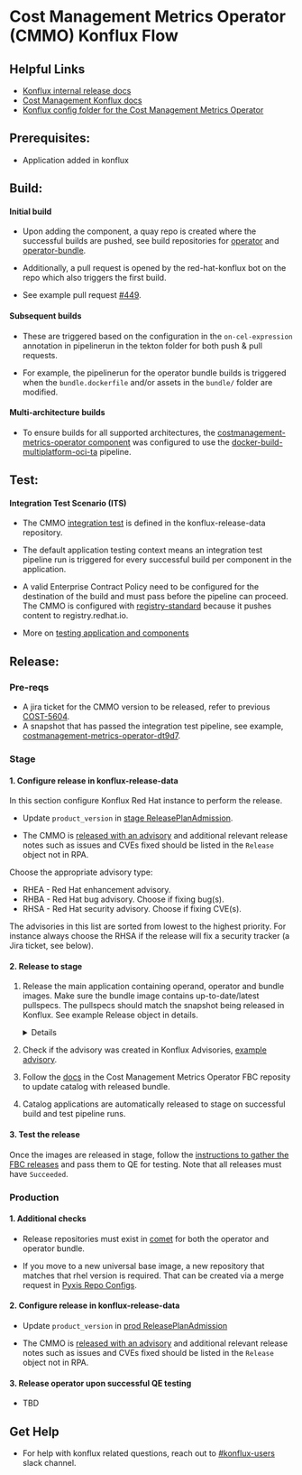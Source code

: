 # Cost Management Metrics Operator (CMMO) Konflux Flow


## Helpful Links

* [Konflux internal release docs](https://konflux.pages.redhat.com/docs/users/releasing/preparing-for-release.html)
* [Cost Management Konflux docs](https://docs.google.com/document/d/1a8HWRrPxnW-CvaBqmzmmHeOwLuJgrVCKdz1v4OHkgaM/)
* [Konflux config folder for the Cost Management Metrics Operator](https://gitlab.cee.redhat.com/releng/konflux-release-data/-/tree/main/tenants-config/cluster/stone-prd-rh01/tenants/cost-mgmt-dev-tenant/costmanagement-metrics-operator)


## Prerequisites:

- Application added in konflux


## Build:

#### Initial build
  
* Upon adding the component, a quay repo is created where the successful builds are pushed, see build repositories for [operator](https://quay.io/repository/redhat-user-workloads/cost-mgmt-dev-tenant/costmanagement-metrics-operator/costmanagement-metrics-operator?tab=tags&tag=latest) and [operator-bundle](https://quay.io/repository/redhat-user-workloads/cost-mgmt-dev-tenant/costmanagement-metrics-operator/costmanagement-metrics-operator-bundle?tab=tags&tag=latest). 

* Additionally, a pull request is opened by the red-hat-konflux bot on the repo which also triggers the first build. 

* See example pull request [#449](https://github.com/project-koku/koku-metrics-operator/pull/449).

#### Subsequent builds

* These are triggered based on the configuration in the `on-cel-expression` annotation in pipelinerun in the tekton folder for both push & pull requests. 

* For example, the pipelinerun for the operator bundle builds is triggered when the `bundle.dockerfile` and/or assets in the `bundle/` folder are modified.

#### Multi-architecture builds

* To ensure builds for all supported architectures, the [costmanagement-metrics-operator component](https://gitlab.cee.redhat.com/releng/konflux-release-data/-/blob/main/tenants-config/cluster/stone-prd-rh01/tenants/cost-mgmt-dev-tenant/costmanagement-metrics-operator/operator.yaml?ref_type=heads#L9) was configured to use the [docker-build-multiplatform-oci-ta](https://github.com/konflux-ci/build-definitions/tree/main/pipelines/docker-build-multi-platform-oci-ta) pipeline.


## Test:

#### Integration Test Scenario (ITS)

* The CMMO [integration test](https://gitlab.cee.redhat.com/releng/konflux-release-data/-/blob/main/tenants-config/cluster/stone-prd-rh01/tenants/cost-mgmt-dev-tenant/costmanagement-metrics-operator/integration-testing.yaml) is defined in the konflux-release-data repository.

* The default application testing context means an integration test pipeline run is triggered for every successful build per component in the application.

* A valid Enterprise Contract Policy need to be configured for the destination of the build and must pass before the pipeline can proceed. The CMMO is configured with [registry-standard](https://gitlab.cee.redhat.com/releng/konflux-release-data/-/blob/main/config/common/product/EnterpriseContractPolicy/registry-standard.yaml) because it pushes content to registry.redhat.io.

* More on [testing application and components](https://konflux.pages.redhat.com/docs/users/how-tos/testing/index.html)


## Release:

### Pre-reqs

- A jira ticket for the CMMO version to be released, refer to previous [COST-5604](https://issues.redhat.com/browse/COST-5604).
- A snapshot that has passed the integration test pipeline, see example, [costmanagement-metrics-operator-dt9d7](https://console.redhat.com/application-pipeline/workspaces/cost-mgmt-dev/applications/costmanagement-metrics-operator/snapshots/costmanagement-metrics-operator-dt9d7/pipelineruns).


### Stage

#### 1. Configure release in konflux-release-data

In this section configure Konflux Red Hat instance to perform the release.

* Update `product_version` in [stage ReleasePlanAdmission](https://gitlab.cee.redhat.com/releng/konflux-release-data/-/blob/main/config/stone-prd-rh01.pg1f.p1/product/ReleasePlanAdmission/cost-mgmt-dev/costmanagement-metrics-operator-staging.yaml).

* The CMMO is [released with an advisory](https://konflux.pages.redhat.com/docs/users/releasing/releasing-with-an-advisory.html) and additional relevant release notes such as issues and CVEs fixed should be listed in the `Release` object not in RPA.

Choose the appropriate advisory type:
    
* RHEA - Red Hat enhancement advisory. 
* RHBA - Red Hat bug advisory. Choose if fixing bug(s).
* RHSA - Red Hat security advisory. Choose if fixing CVE(s).

The advisories in this list are sorted from lowest to the highest priority. For instance always choose the RHSA if the release will fix a security tracker (a Jira ticket, see below).


#### 2. Release to stage

1. Release the main application containing operand, operator and bundle images. Make sure the bundle image contains up-to-date/latest pullspecs. The pullspecs should match the snapshot being released in Konflux. See example Release object in details.
    <details>   

      ```
      ---
      apiVersion: appstudio.redhat.com/v1alpha1
      kind: Release
      metadata:
        labels:
          release.appstudio.openshift.io/author: rh-ee-dnakabaa
        name: costmanagement-metrics-operator-3.3.2-staging-9
        namespace: cost-mgmt-dev-tenant
      spec:
        releasePlan: costmanagement-metrics-operator-staging
        snapshot: costmanagement-metrics-operator-dt9d7
        data:
          releaseNotes:
            cves:
            - component: costmanagement-metrics-operator
              key: CVE-2024-34155
              packages:
              - go/parser
            issues:
              fixed:
              - id: COST-5544
                source: issues.redhat.com
              - id: COST-5533
                source: issues.redhat.com
            references:
            - https://access.redhat.com/security/updates/classification
            - https://access.redhat.com/security/cve/CVE-2024-34155
            - https://docs.redhat.com/en/documentation/cost_management_service/1-latest/html/getting_started_with_cost_management/steps-to-cost-management
            topic: Cost Management Metrics Operator version 3.3.2 release.
            type: RHSA
      ```
    </details>
    

2. Check if the advisory was created in 
Konflux Advisories, [example advisory](https://gitlab.cee.redhat.com/rhtap-release/advisories/-/blob/main/data/advisories/cost-mgmt-dev-tenant/2024/10259/advisory.yaml).

3. Follow the [docs](https://github.com/project-koku/cost-management-metrics-operator-fbc/blob/main/README.md) in the Cost Management Metrics Operator FBC reposity to update catalog with released bundle.

4. Catalog applications are automatically released to stage on successful build and test pipeline runs.


#### 3. Test the release

Once the images are released in stage, follow the [instructions to gather the FBC releases](https://github.com/project-koku/cost-management-metrics-operator-fbc/blob/main/README.md#gather-fbc-for-qe) and pass them to QE for testing. Note that all releases must have `Succeeded`.


### Production

#### 1. Additional checks

* Release repositories must exist in [comet](https://comet.engineering.redhat.com/containers/repositories) for both the operator and operator bundle.
  
* If you move to a new universal base image, a new repository that matches that rhel version is required. That can be created via a merge request in [Pyxis Repo Configs](https://gitlab.cee.redhat.com/releng/pyxis-repo-configs/-/tree/main/products/costmanagement-metrics).

#### 2. Configure release in konflux-release-data

* Update `product_version` in [prod ReleasePlanAdmission](https://gitlab.cee.redhat.com/releng/konflux-release-data/-/blob/main/config/stone-prd-rh01.pg1f.p1/product/ReleasePlanAdmission/cost-mgmt-dev/costmanagement-metrics-operator-prod.yaml)

* The CMMO is [released with an advisory](https://konflux.pages.redhat.com/docs/users/releasing/releasing-with-an-advisory.html) and additional relevant release notes such as issues and CVEs fixed should be listed in the `Release` object not in RPA.


#### 3. Release operator upon successful QE testing

- TBD


## Get Help

* For help with konflux related questions, reach out to [#konflux-users](https://redhat.enterprise.slack.com/archives/C04PZ7H0VA8) slack channel.
